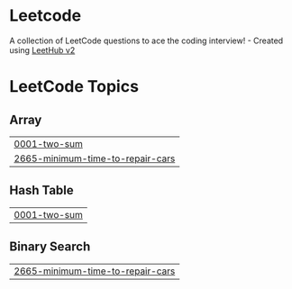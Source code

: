 # Leetcode
A collection of LeetCode questions to ace the coding interview! - Created using [LeetHub v2](https://github.com/arunbhardwaj/LeetHub-2.0)

<!---LeetCode Topics Start-->
# LeetCode Topics
## Array
|  |
| ------- |
| [0001-two-sum](https://github.com/ThibaultHareau/Leetcode/tree/master/0001-two-sum) |
| [2665-minimum-time-to-repair-cars](https://github.com/ThibaultHareau/Leetcode/tree/master/2665-minimum-time-to-repair-cars) |
## Hash Table
|  |
| ------- |
| [0001-two-sum](https://github.com/ThibaultHareau/Leetcode/tree/master/0001-two-sum) |
## Binary Search
|  |
| ------- |
| [2665-minimum-time-to-repair-cars](https://github.com/ThibaultHareau/Leetcode/tree/master/2665-minimum-time-to-repair-cars) |
<!---LeetCode Topics End-->